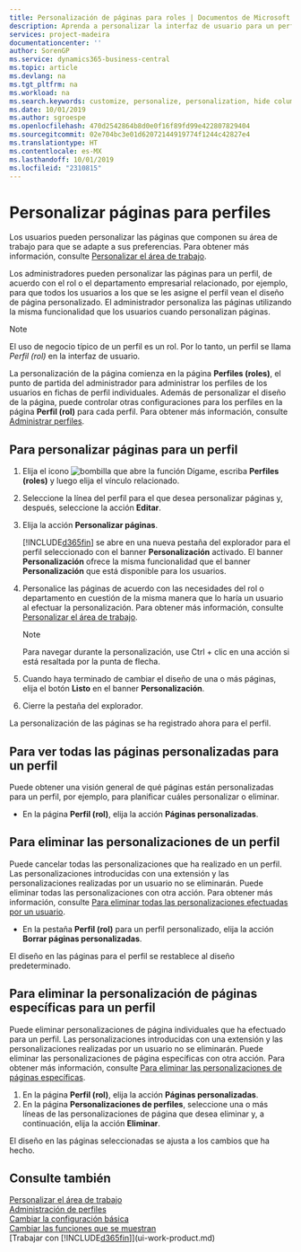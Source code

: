 ```yaml
---
title: Personalización de páginas para roles | Documentos de Microsoft
description: Aprenda a personalizar la interfaz de usuario para un perfil (rol) para que todos los usuarios asignados a ese rol vean un espacio de trabajo personalizado.
services: project-madeira
documentationcenter: ''
author: SorenGP
ms.service: dynamics365-business-central
ms.topic: article
ms.devlang: na
ms.tgt_pltfrm: na
ms.workload: na
ms.search.keywords: customize, personalize, personalization, hide columns, remove fields, move fields
ms.date: 10/01/2019
ms.author: sgroespe
ms.openlocfilehash: 470d2542864b8d0e0f16f89fd99e422807829404
ms.sourcegitcommit: 02e704bc3e01d62072144919774f1244c42827e4
ms.translationtype: HT
ms.contentlocale: es-MX
ms.lasthandoff: 10/01/2019
ms.locfileid: "2310815"
---
```

# <a name="customize-pages-for-profiles"></a>Personalizar páginas para perfiles
Los usuarios pueden personalizar las páginas que componen su área de trabajo para que se adapte a sus preferencias. Para obtener más información, consulte [Personalizar el área de trabajo](ui-personalization-user.md).

Los administradores pueden personalizar las páginas para un perfil, de acuerdo con el rol o el departamento empresarial relacionado, por ejemplo, para que todos los usuarios a los que se les asigne el perfil vean el diseño de página personalizado. El administrador personaliza las páginas utilizando la misma funcionalidad que los usuarios cuando personalizan páginas.

> [!NOTE]
> El uso de negocio típico de un perfil es un rol. Por lo tanto, un perfil se llama *Perfil (rol)* en la interfaz de usuario.

La personalización de la página comienza en la página **Perfiles (roles)**, el punto de partida del administrador para administrar los perfiles de los usuarios en fichas de perfil individuales. Además de personalizar el diseño de la página, puede controlar otras configuraciones para los perfiles en la página **Perfil (rol)** para cada perfil. Para obtener más información, consulte [Administrar perfiles](admin-users-profiles-roles.md).

## <a name="to-customize-pages-for-a-profile"></a>Para personalizar páginas para un perfil
1. Elija el icono ![bombilla que abre la función Dígame](media/ui-search/search_small.png "Dígame que desea hacer"), escriba **Perfiles (roles)** y luego elija el vínculo relacionado.
2. Seleccione la línea del perfil para el que desea personalizar páginas y, después, seleccione la acción **Editar**.
3. Elija la acción **Personalizar páginas**.

    [!INCLUDE[d365fin](includes/d365fin_md.md)] se abre en una nueva pestaña del explorador para el perfil seleccionado con el banner **Personalización** activado. El banner **Personalización** ofrece la misma funcionalidad que el banner **Personalización** que está disponible para los usuarios.

4. Personalice las páginas de acuerdo con las necesidades del rol o departamento en cuestión de la misma manera que lo haría un usuario al efectuar la personalización. Para obtener más información, consulte [Personalizar el área de trabajo](ui-personalization-user.md).

    > [!NOTE]
    > Para navegar durante la personalización, use Ctrl + clic en una acción si está resaltada por la punta de flecha.

5. Cuando haya terminado de cambiar el diseño de una o más páginas, elija el botón **Listo** en el banner **Personalización**.
6. Cierre la pestaña del explorador.

La personalización de las páginas se ha registrado ahora para el perfil.

## <a name="to-view-all-customized-pages-for-a-profile"></a>Para ver todas las páginas personalizadas para un perfil
Puede obtener una visión general de qué páginas están personalizadas para un perfil, por ejemplo, para planificar cuáles personalizar o eliminar.

- En la página **Perfil (rol)**, elija la acción **Páginas personalizadas**.

## <a name="to-delete-all-customizations-for-a-profile"></a>Para eliminar las personalizaciones de un perfil
Puede cancelar todas las personalizaciones que ha realizado en un perfil. Las personalizaciones introducidas con una extensión y las personalizaciones realizadas por un usuario no se eliminarán. Puede eliminar todas las personalizaciones con otra acción. Para obtener más información, consulte [Para eliminar todas las personalizaciones efectuadas por un usuario](admin-users-profiles-roles.md#to-delete-all-personalizations-made-by-a-user).

- En la pestaña **Perfil (rol)** para un perfil personalizado, elija la acción **Borrar páginas personalizadas**.

El diseño en las páginas para el perfil se restablece al diseño predeterminado.  

## <a name="to-delete-customization-for-specific-pages-for-a-profile"></a>Para eliminar la personalización de páginas específicas para un perfil
Puede eliminar personalizaciones de página individuales que ha efectuado para un perfil. Las personalizaciones introducidas con una extensión y las personalizaciones realizadas por un usuario no se eliminarán. Puede eliminar las personalizaciones de página específicas con otra acción. Para obtener más información, consulte [Para eliminar las personalizaciones de páginas específicas](admin-users-profiles-roles.md#to-delete-personalizations-for-specific-pages).

1. En la página **Perfil (rol)**, elija la acción **Páginas personalizadas**.
2. En la página **Personalizaciones de perfiles**, seleccione una o más líneas de las personalizaciones de página que desea eliminar y, a continuación, elija la acción **Eliminar**.

El diseño en las páginas seleccionadas se ajusta a los cambios que ha hecho.

## <a name="see-also"></a>Consulte también
[Personalizar el área de trabajo](ui-personalization-user.md)  
[Administración de perfiles](admin-users-profiles-roles.md)  
[Cambiar la configuración básica](ui-change-basic-settings.md)  
[Cambiar las funciones que se muestran](ui-experiences.md)  
[Trabajar con [!INCLUDE[d365fin](includes/d365fin_md.md)]](ui-work-product.md)  
